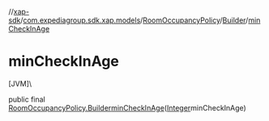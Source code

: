 //[xap-sdk](../../../../index.md)/[com.expediagroup.sdk.xap.models](../../index.md)/[RoomOccupancyPolicy](../index.md)/[Builder](index.md)/[minCheckInAge](min-check-in-age.md)

# minCheckInAge

[JVM]\

public final [RoomOccupancyPolicy.Builder](index.md)[minCheckInAge](min-check-in-age.md)([Integer](https://docs.oracle.com/javase/8/docs/api/java/lang/Integer.html)minCheckInAge)
